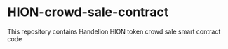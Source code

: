 # HION-crowd-sale-contract
This repository contains Handelion HION token crowd sale smart contract code
